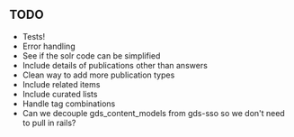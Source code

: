 ## TODO

* Tests!
* Error handling
* See if the solr code can be simplified
* Include details of publications other than answers
* Clean way to add more publication types
* Include related items
* Include curated lists
* Handle tag combinations
* Can we decouple gds_content_models from gds-sso so we don't need to pull in rails?